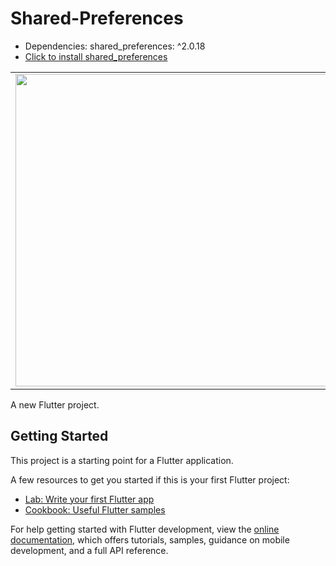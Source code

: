 
# Shared-Preferences
- Dependencies:
   shared_preferences: ^2.0.18
- [Click to install shared_preferences](https://pub.dev/packages/shared_preferences/install)

 <table>
  <tr>
    <td valign="top"><img src="https://user-images.githubusercontent.com/90089104/223059012-0ae0222e-19e8-4e24-b6ca-c7cef3f9c112.jpeg" height="500"></td>
    <td valign="top"><img src="https://user-images.githubusercontent.com/90089104/223058992-7ec91fb1-5c6f-4d60-aab5-cf26e56f33a6.jpeg" height="500"></td>   
  </tr>
 </table>



A new Flutter project.

## Getting Started

This project is a starting point for a Flutter application.

A few resources to get you started if this is your first Flutter project:

- [Lab: Write your first Flutter app](https://docs.flutter.dev/get-started/codelab)
- [Cookbook: Useful Flutter samples](https://docs.flutter.dev/cookbook)

For help getting started with Flutter development, view the
[online documentation](https://docs.flutter.dev/), which offers tutorials,
samples, guidance on mobile development, and a full API reference.
